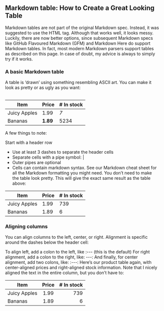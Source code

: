 ## Markdown table: How to Create a Great Looking Table
Markdown tables are not part of the original Markdown spec. Instead, it was suggested to use the HTML <table> tag. Although that works well, it looks messy. Luckily, there are now better options, since subsequent Markdown specs like GitHub Flavoured Markdown (GFM) and Markdown Here do support Markdown tables. In fact, most modern Markdown parsers support tables as described on this page. In case of doubt, my advice is always to simply try if it works.

### A basic Markdown table
A table is ‘drawn’ using something resembling ASCII art. You can make it look as pretty or as ugly as you want:

| Item         | Price     | # In stock |
|--------------|-----------|------------|
| Juicy Apples | 1.99      | *7*        |
| Bananas      | **1.89**  | 5234       |

A few things to note:

Start with a header row
* Use at least 3 dashes to separate the header cells
* Separate cells with a pipe symbol: |
* Outer pipes are optional
* Cells can contain markdown syntax. See our Markdown cheat sheet for all the Markdown formatting you might need.
You don’t need to make the table look pretty. This will give the exact same result as the table above:

Item | Price | # In stock
---|---|---
Juicy Apples | 1.99 | 739
Bananas | 1.89 | 6


### Aligning columns
You can align columns to the left, center, or right. Alignment is specific around the dashes below the header cell:

To align left, add a colon to the left, like :--- (this is the default)
For right alignment, add a colon to the right, like: ---:
And finally, for center alignment, add two colons, like: :---:
Here’s our product table again, with center-aligned prices and right-aligned stock information. Note that I nicely aligned the text in the entire column, but you don’t have to:

| Item         | Price | # In stock |
|--------------|:-----:|-----------:|
| Juicy Apples |  1.99 |        739 |
| Bananas      |  1.89 |          6 |
